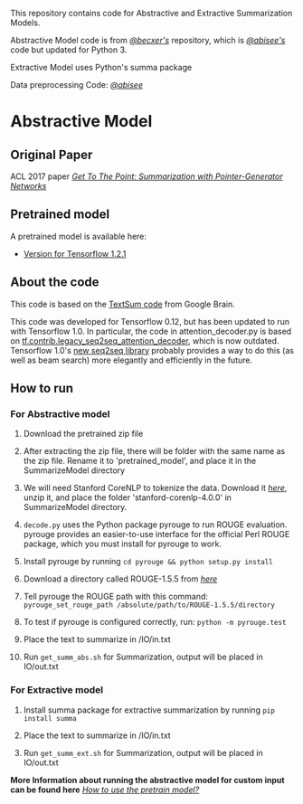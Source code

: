 This repository contains code for Abstractive and Extractive Summarization Models.

Abstractive Model code is from *[@becxer's](https://github.com/becxer/pointer-generator/)* repository, which is *[@abisee's](https://github.com/abisee/pointer-generator/)* code but updated for Python 3.

Extractive Model uses Python's summa package

Data preprocessing Code: *[@abisee](https://github.com/abisee/cnn-dailymail)*

# Abstractive Model

## Original Paper
ACL 2017 paper *[Get To The Point: Summarization with Pointer-Generator Networks](https://arxiv.org/abs/1704.04368)*

## Pretrained model
A pretrained model is available here:
* [Version for Tensorflow 1.2.1](https://drive.google.com/file/d/0B7pQmm-OfDv7ZUhHZm9ZWEZidDg/view?usp=sharing)

## About the code
This code is based on the [TextSum code](https://github.com/tensorflow/models/tree/master/textsum) from Google Brain.

This code was developed for Tensorflow 0.12, but has been updated to run with Tensorflow 1.0.
In particular, the code in attention_decoder.py is based on [tf.contrib.legacy_seq2seq_attention_decoder](https://www.tensorflow.org/api_docs/python/tf/contrib/legacy_seq2seq/attention_decoder), which is now outdated.
Tensorflow 1.0's [new seq2seq library](https://www.tensorflow.org/api_guides/python/contrib.seq2seq#Attention) probably provides a way to do this (as well as beam search) more elegantly and efficiently in the future.

## How to run

### For Abstractive model

1. Download the pretrained zip file

2. After extracting the zip file, there will be folder with the same name as the zip file. Rename it to 'pretrained_model', and place it in the SummarizeModel directory

3. We will need Stanford CoreNLP to tokenize the data. Download it *[here](https://stanfordnlp.github.io/CoreNLP/)*, unzip it, and place the folder 'stanford-corenlp-4.0.0' in SummarizeModel directory.

4. `decode.py` uses the Python package pyrouge to run ROUGE evaluation. pyrouge provides an easier-to-use interface for the official Perl ROUGE package, which you must install for pyrouge to work.

5. Install pyrouge by running `cd pyrouge && python setup.py install`

6. Download a directory called ROUGE-1.5.5 from *[here](https://github.com/andersjo/pyrouge)*

7. Tell pyrouge the ROUGE path with this command: `pyrouge_set_rouge_path /absolute/path/to/ROUGE-1.5.5/directory`

8. To test if pyrouge is configured correctly, run: `python -m pyrouge.test`

10. Place the text to summarize in /IO/in.txt

11. Run `get_summ_abs.sh` for Summarization, output will be placed in IO/out.txt

### For Extractive model

1. Install summa package for extractive summarization by running `pip install summa`

2. Place the text to summarize in /IO/in.txt

3. Run `get_summ_ext.sh` for Summarization, output will be placed in IO/out.txt

**More Information about running the abstractive model for custom input can be found here** *[How to use the pretrain model?](https://github.com/abisee/pointer-generator/issues/77#issuecomment-367723906)*

